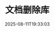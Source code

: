 ---
############################# Static ############################
layout: "family"
date:  2025-08-11T19:33:03
draft: false

product: "Redaction"
product_tag: "redaction"

lang: zh

############################# Head ############################
head_title: "文档删除解决方案。编辑或移除任何敏感数据。"
head_description: "在PDF、Word文档、Excel电子表格、PowerPoint演示文稿、图像等文件中删除、删除或隐藏文本、图像或元数据。在您的.NET、Java、Python或基于云的应用程序中使用我们的库。"

############################# Header ############################
title: "文档删除库"
description:  |
  从各种文件类型中隐藏或移除私人信息。

  编辑文本或图像以消除敏感内容。

  使用我们的高级功能管理文件元数据。

############################# Supported Platforms ###############################
supported_platforms:
  enable: true
  head_title: "选择您的平台"
  title: "平台独立性"
  description: "GroupDocs.Redaction 库支持以下操作系统和框架："
  details_link_title: "了解更多"

  items:
    # items loop
    - title: ".NET"
      description: GroupDocs.Redaction .NET 
      color: "blue"
      tag: "net"
      link: "/redaction/net/"
      features_link: "https://docs.groupdocs.com/redaction/net/system-requirements/"
      features:
          # features loop
          - rows: "2"
            content: |
                    .NET Framework 4.6.2 or higher <br> .NET Core 3.1 or higher
      
          # features loop
          - rows: "4"
            content: |
                    Windows <br> Linux <br> Mac OS <br> Microsoft Azure
      
          # features loop
          - rows: "3"
            content: |
                    Microsoft Visual Studio <br> JetBrains Rider <br> Microsoft Visual Code
      
          # features loop
          - rows: "1"
            content: |
                    30+ file formats
      

    # items loop
    - title: "Java"
      description: GroupDocs.Redaction Java
      color: "red"
      tag: "java"
      link: "/redaction/java/"
      features_link: "https://docs.groupdocs.com/redaction/java/system-requirements/"
      features:
          # features loop
          - rows: "2"
            content: |
                    Java 8 or higher <br> Kotlin
      
          # features loop
          - rows: "4"
            content: |
                    Windows <br> Linux <br> Mac OS
      
          # features loop
          - rows: "3"
            content: |
                    IntelliJ IDEA <br> Eclipse <br> NetBeans
      
          # features loop
          - rows: "1"
            content: |
                    30+ file formats

    # items loop
    - title: "Python"
      description: GroupDocs.Redaction Python
      color: "yellow"
      tag: "python-net"
      link: "/redaction/python-net/"
      features_link: "https://docs.groupdocs.com/redaction/python-net/system-requirements/"
      features:
          # features loop
          - rows: "2"
            content: |
                    Python 3.9+ and .Net 6+
      
          # features loop
          - rows: "4"
            content: |
                    Windows <br> Linux <br> Mac OS
      
          # features loop
          - rows: "3"
            content: |
                    IDLE <br> PyCharm <br> Visual Studio Code
      
          # features loop
          - rows: "1"
            content: |
                    30+ file formats

############################# Features ###############################
features:
  enable: true
  title: "GroupDocs.Redaction 一览"
  description: "在PDF、Office文档、图像和其他商业文件中管理内容的解决方案。"

  items:
    # items loop
    - icon: "text"
      title: "移除或编辑文本"
      content: "轻松查找并删除文档中的敏感文本。"

    # items loop
    - icon: "image"
      title: "处理图像"
      content: "轻松隐藏文件中的图像区域，无需额外努力。"

    # items loop
    - icon: "template"
      title: "管理元数据"
      content: "删除或替换如Word文档中的作者信息或图像中的EXIF数据等元数据。"

    # items loop
    - icon: "pdf"
      title: "高级功能"
      content: "使用正则表达式或AI集成搜索需要删除的数据。"

############################# Code samples ############################
code_samples:
  enable: true
  title: "GroupDocs.Redaction 代码示例"
  description: "GroupDocs.Redaction 删除操作的典型用例。"
  items:
    # code sample loop
    - title: "如何在PDF文档中删除文本"
      content: |
       GroupDocs.Redaction 是在文档中删除文本的最佳解决方案，只需几个步骤。
      samples:
        - language: "C#"
          color: "blue"
          content: |
            ```csharp {style=abap}   
            // 将要删除的文件路径传递给 Redactor 实例
            using (Redactor redactor  = new Redactor("source.pdf"))
            {
                // 提供删除选项
                var redaction = new ExactPhraseRedaction("Sensitive data", new ReplacementOptions("[hidden]"));

                // 删除并保存结果
                redactor.Apply(redaction);

                var outputFile = redactor.Save();
            }   
            ```
        - language: "Java"
          color: "red"
          content: |
            ```java {style=abap}   
            // 将要删除的文件路径传递给 Redactor 实例
            final Redactor redactor  = new Redactor("source.pdf");

            try 
            {
                // 提供删除选项
                ExactPhraseRedaction redaction = new ExactPhraseRedaction("Sensitive data", new ReplacementOptions("[hidden]"));

                // 删除并保存结果
                redactor.apply(redaction);
                redactor.save();
            }
            finally { redactor.close(); } 
            ```
        - language: "Python"
          color: "yellow"
          content: |
            ```python {style=abap}
            import groupdocs.redaction as gr
            import groupdocs.redaction.options as gro
            import groupdocs.redaction.redactions as grr

            def run():

                # 将要删除的文件路径传递给 Redactor 实例
                with gr.Redactor("source.pdf") as redactor:

                    # 提供删除选项
                    repl_opt = grr.ReplacementOptions("[hidden]")
                    ex_red = grr.ExactPhraseRedaction("Sensitive data", repl_opt)

                    # 删除并保存结果
                    result = redactor.apply(ex_red)
        
                    so = gro.SaveOptions()
                    so.add_suffix = True
                    so.rasterize_to_pdf = False
                    result_path = redactor.save(so)
            ```

############################# Supported Formats ###############################
formats:
  enable: true
  title: "支持30多种文件格式"
  description: "GroupDocs.Redaction 支持所有常用商业文件格式的删除操作。"

############################# Metrics ###############################
metrics:
  enable: true
  title: "GroupDocs.Redaction 成就"
  description: "发现突出我们库成功的关键指标"

  items:
    # items loop
    - number: "30+"
      title: "支持的格式"
      content: "GroupDocs.Redaction 支持超过30种广泛使用文件格式的操作。"

    # items loop
    - number: "440k"
      title: "NuGet 下载"
      content: "GroupDocs.Redaction for .NET 在NuGet上下载次数超过440,000次。"

    # items loop
    - number: "12k"
      title: "Maven 下载"
      content: "GroupDocs.Redaction 在Maven上有超过12,000次下载，提供强大的Java删除功能。"

    # items loop
    - number: "140+"
      title: "满意的客户"
      content: "全球企业和个人开发者依赖 GroupDocs 的产品构建创新解决方案。"


############################# Customers ###############################
customers:
  enable: true
  title: "我们的满意客户"
  description: "GroupDocs 的库已被全球知名和受人尊敬的品牌所信任。"

  items:
    # items loop
    - title: "BenQ Corporation"
      logo: "benq"
      
    # items loop
    - title: "Nasdaq Stock Market"
      logo: "nasdaq"
      
    # items loop
    - title: "AT&T Inc."
      logo: "att"
      
    # items loop
    - title: "Customer logo AstraZeneca"
      logo: "astrazeneca"
      
    # items loop
    - title: "Central Bank of Argentina"
      logo: "argentinacentralbank"
      
    # items loop
    - title: "Roche Holding AG"
      logo: "roche"
      
    # items loop
    - title: "Capita"
      logo: "capita"
      
    # items loop
    - title: "Axa S.A."
      logo: "axa"
      
    # items loop
    - title: "Instructure Inc."
      logo: "instructure"
      
    # items loop
    - title: "Wipro"
      logo: "wipro"


############################# Actions ###############################
actions:
  enable: true
  title: "准备好开始了吗？"
  description: "在您的平台上免费试用 GroupDocs.Redaction 的功能。"

  items:
    # items loop
    - title: ".NET"
      color: "blue"
      link: "/redaction/net/"

    # items loop
    - title: "Java"
      color: "red"
      link: "/redaction/java/"

    # items loop
    - title: "Node.js"
      color: "yellow"
      link: "/redaction/python-net/"   

############################# FAQ ###############################
faq:
  enable: true
  title: "常见问题"
  description: "对最常见问题的回答。"

  items:
    # items loop
    - question: "GroupDocs.Redaction 库是否需要任何第三方软件来处理文档？"
      answer: "GroupDocs.Redaction 不需要任何外部软件，如Adobe Acrobat、Microsoft Office等。"

    # items loop
    - question: "我可以在购买之前尝试 GroupDocs.Redaction 库吗？"
      answer: "是的，您可以在不购买许可证的情况下尝试 GroupDocs.Redaction。它以试用模式工作，添加试用标记并将输出限制在前3页。要测试无限制，请请求一个为期30天的临时许可证。有关更多信息，[请查看](https://purchase.groupdocs.com/temporary-license/)。"

    # items loop
    - question: "有哪些许可选项？"
      answer: "我们根据您的开发和分发需求提供多种许可类型。这些包括基于开发者、基于站点和按使用计费的许可证。了解更多信息 [这里](https://purchase.groupdocs.com/pricing/redaction/net/)。"

############################# Cloud Links ###############################
cloud_links:
  enable: false
  title: "GroupDocs.Redaction 低代码 API"
  description: "通过我们的基于云的REST API将文档删除集成到任何应用程序中。"
  
  items:
    # items loop
    - title: "GroupDocs.Redaction Cloud for cURL"
      content: "使用我们的RESTful云API的cURL命令在广泛支持的文件格式中删除文档。"
      icon: "groupdocs_redaction-for-curl"
      link: "https://products.groupdocs.cloud/redaction/curl"

    # items loop
    - title: "GroupDocs.Redaction Cloud for .NET"
      content: "提取图像、文本和元数据，或使用Microsoft .NET应用程序中的模板删除文档。"
      icon: "groupdocs_redaction-for-net"
      link: "https://products.groupdocs.cloud/redaction/net"

    # items loop
    - title: "GroupDocs.Redaction Cloud for Java"
      content: "Java SDK用于在您的Java应用程序中删除文档和提取数据。"
      icon: "groupdocs_redaction-for-java"
      link: "https://products.groupdocs.cloud/redaction/java"

############################# App links ###############################
app_links:
  enable: true
  title: "GroupDocs.Redaction 无代码应用"
  description: "一个基于Web的应用程序，使您能够直接在浏览器中删除30多种流行文件格式。"

  items:
    # items loop
    - title: "GroupDocs.Redaction Total"
      content: "免费的在线工具，删除Word、Excel、PowerPoint、PDF和30多种其他类型的文件。"
      icon: "groupdocs_redaction-app"
      link: "https://products.groupdocs.app/redaction/total"

    # items loop
    - title: "GroupDocs.Redaction DOCX"
      content: "在浏览器中删除Word文档并提取图像、文本或元数据。"
      icon: "groupdocs_words-app"
      link: "https://products.groupdocs.app/redaction/docx"

    # items loop
    - title: "GroupDocs.Redaction PDF"
      content: "免费的PDF删除工具，在任何设备或平台上工作，没有限制。"
      icon: "groupdocs_pdf-app"
      link: "https://products.groupdocs.app/redaction/pdf"


      


---